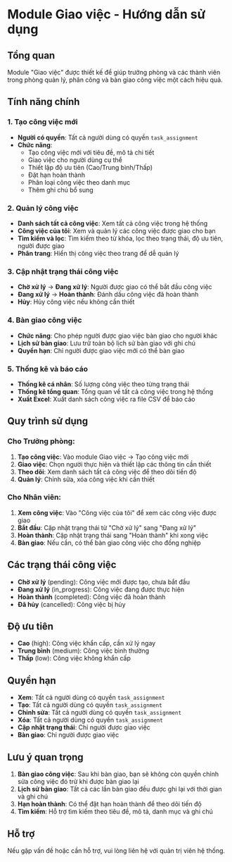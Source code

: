 # Module Giao việc - Hướng dẫn sử dụng

## Tổng quan
Module "Giao việc" được thiết kế để giúp trưởng phòng và các thành viên trong phòng quản lý, phân công và bàn giao công việc một cách hiệu quả.

## Tính năng chính

### 1. Tạo công việc mới
- **Người có quyền**: Tất cả người dùng có quyền `task_assignment`
- **Chức năng**: 
  - Tạo công việc mới với tiêu đề, mô tả chi tiết
  - Giao việc cho người dùng cụ thể
  - Thiết lập độ ưu tiên (Cao/Trung bình/Thấp)
  - Đặt hạn hoàn thành
  - Phân loại công việc theo danh mục
  - Thêm ghi chú bổ sung

### 2. Quản lý công việc
- **Danh sách tất cả công việc**: Xem tất cả công việc trong hệ thống
- **Công việc của tôi**: Xem và quản lý các công việc được giao cho bạn
- **Tìm kiếm và lọc**: Tìm kiếm theo từ khóa, lọc theo trạng thái, độ ưu tiên, người được giao
- **Phân trang**: Hiển thị công việc theo trang để dễ quản lý

### 3. Cập nhật trạng thái công việc
- **Chờ xử lý** → **Đang xử lý**: Người được giao có thể bắt đầu công việc
- **Đang xử lý** → **Hoàn thành**: Đánh dấu công việc đã hoàn thành
- **Hủy**: Hủy công việc nếu không cần thiết

### 4. Bàn giao công việc
- **Chức năng**: Cho phép người được giao việc bàn giao cho người khác
- **Lịch sử bàn giao**: Lưu trữ toàn bộ lịch sử bàn giao với ghi chú
- **Quyền hạn**: Chỉ người được giao việc mới có thể bàn giao

### 5. Thống kê và báo cáo
- **Thống kê cá nhân**: Số lượng công việc theo từng trạng thái
- **Thống kê tổng quan**: Tổng quan về tất cả công việc trong hệ thống
- **Xuất Excel**: Xuất danh sách công việc ra file CSV để báo cáo

## Quy trình sử dụng

### Cho Trưởng phòng:
1. **Tạo công việc**: Vào module Giao việc → Tạo công việc mới
2. **Giao việc**: Chọn người thực hiện và thiết lập các thông tin cần thiết
3. **Theo dõi**: Xem danh sách tất cả công việc để theo dõi tiến độ
4. **Quản lý**: Chỉnh sửa, xóa công việc khi cần thiết

### Cho Nhân viên:
1. **Xem công việc**: Vào "Công việc của tôi" để xem các công việc được giao
2. **Bắt đầu**: Cập nhật trạng thái từ "Chờ xử lý" sang "Đang xử lý"
3. **Hoàn thành**: Cập nhật trạng thái sang "Hoàn thành" khi xong việc
4. **Bàn giao**: Nếu cần, có thể bàn giao công việc cho đồng nghiệp

## Các trạng thái công việc

- **Chờ xử lý** (pending): Công việc mới được tạo, chưa bắt đầu
- **Đang xử lý** (in_progress): Công việc đang được thực hiện
- **Hoàn thành** (completed): Công việc đã hoàn thành
- **Đã hủy** (cancelled): Công việc bị hủy

## Độ ưu tiên

- **Cao** (high): Công việc khẩn cấp, cần xử lý ngay
- **Trung bình** (medium): Công việc bình thường
- **Thấp** (low): Công việc không khẩn cấp

## Quyền hạn

- **Xem**: Tất cả người dùng có quyền `task_assignment`
- **Tạo**: Tất cả người dùng có quyền `task_assignment`
- **Chỉnh sửa**: Tất cả người dùng có quyền `task_assignment`
- **Xóa**: Tất cả người dùng có quyền `task_assignment`
- **Cập nhật trạng thái**: Chỉ người được giao việc
- **Bàn giao**: Chỉ người được giao việc

## Lưu ý quan trọng

1. **Bàn giao công việc**: Sau khi bàn giao, bạn sẽ không còn quyền chỉnh sửa công việc đó trừ khi được bàn giao lại
2. **Lịch sử bàn giao**: Tất cả các lần bàn giao đều được ghi lại với thời gian và ghi chú
3. **Hạn hoàn thành**: Có thể đặt hạn hoàn thành để theo dõi tiến độ
4. **Tìm kiếm**: Hỗ trợ tìm kiếm theo tiêu đề, mô tả, danh mục và ghi chú

## Hỗ trợ

Nếu gặp vấn đề hoặc cần hỗ trợ, vui lòng liên hệ với quản trị viên hệ thống.
